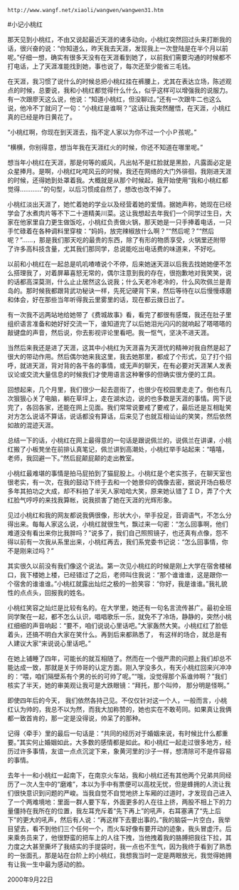 `http://www.wangf.net/xiaoli/wangwen/wangwen31.htm`

#小记小桃红

那天见到小桃红，不由又说起最近天涯的诸多动向，小桃红突然回过头来打断我的话，很兴奋的说：“你知道么，昨天我去天涯，发现我上一次登陆是在半个月以前呢。”仔细一想，确实有很多天没有在天涯看到她了，以前我们需要沟通的时候都不打电话，上了天涯准能找到她，事也说了，每次还至少能省三毛钱。

在天涯，我习惯了说什么的时候总把小桃红挂在裤腰上，尤其在表达立场，陈述观点的时候，总要说，我和小桃红都觉得什么什么，似乎这样可以增强我的说服力。有一次跟廖天这么说，他说：“知道小桃红，但没聊过。”还有一次跟牛二也这么说，他冷不丁就问了一句：“小桃红是谁啊？”这话让我突然醒悟，在天涯，小桃红真的已经是昨日黄花了。

 “小桃红啊，你现在到天涯去，指不定人家以为你不过一个小Ｐ孩呢。”

 “横横，你别得意，想当年我在天涯红火的时候，你还不知道在哪里呢。”

想当年小桃红在天涯，那是何等的威风，凡出帖不是红脸就是黑脸，凡露面必定是众星捧月。是啊，小桃红叱咤风云的时候，我还在网络的大门外徘徊，我刚进天涯的时候，还得她到处罩着我。大概就是从那个时候起，我开始使用“我和小桃红都觉得…………”的句型，以后习惯成自然了，想改也改不掉了。

小桃红淡出天涯了，她忙着她的学业以及经营着她的爱情。据她声称，她现在已经学会了水煮肉片等不下二十道精美川菜。这让我想起去年我们一个同学过生日，大家在他家里自力更生做饭吃，小桃红负责做火锅，那天她是一只手捧着电话，一只手忙碌着在各种调料里穿梭：“妈妈，放完辣椒放什么啊？”“然后呢？”“然后呢？”……，那是我们那天吃的最贵的东西，除了有形的物质享受，火锅里还附带了许多高科技含量，尤其我们那同学，总说能吃出电话费的味道来，不好吃。

以前和小桃红在一起总是叽叽喳喳说个不停，后来她迷天涯以后我去找她她便不怎么搭理我了，对着屏幕喜怒无常的，偶尔注意到我的存在，很抱歉地对我笑笑，说的话都高深莫测，什么止止居然这么说我；什么天老冷老冷的，什么风吹佩兰是青岛的。那时候我都跟背武功秘诀一样，先死记硬背下来，然后等待在以后慢慢琢磨和体会，好在那些当年听得我云里雾里的话，现在都云拨日出了。

有一次我不远两站地给她带了《费城故事》看，看完了都很有感慨，我还在肚子里组织语言准备和她好好交流一下，谁知道完了以后她泪光闪闪的就响起了嗒嗒嗒的敲键盘的声音，然后说，你去影视评论里看吧。我一怄气，坚决不进天涯。

当然后来我还是进了天涯，这其中小桃红为天涯喜为天涯忧的精神对我自然是起了很大的带动作用。然后偶尔她来我这里，我去她那里，都成了个形式，见了打个招呼，就进天涯，背对背的各干各的事情，或无声的聊天，在有必要对天涯某人发表议论或交流大量信息的时候我们才使用语言这种奢侈的但确实很方便的工具。

回想起来，几个月里，我们很少一起去逛街了，也很少在校园里走走了。倒也有几次狠狠心关了电脑，躺在草坪上，走在湖水边，说的也多数是天涯的事情。网下说完了，各回各家，还能在网上见面。我们常常说要戒了要戒了，最后还是互相耻笑对方怎么说话不算话，说话都没有算话，后来见了也就互相讪讪的笑笑，然后依然如故的混迹天涯。

总结一下的话，小桃红在网上最得意的一句话是跟说佩兰的，说佩兰在讲课，小桃红搬了小板凳坐在前排认真笔记，佩兰讲到高潮处，小桃红举手站起来：“嘻嘻，老师，我回避一下。”然后屁颠屁颠的走出教室。

小桃红最难堪的事情是拍马屁拍到了猫屁股上。小桃红是个老实孩子，在聊天室也很老实，有一次，在我的鼓动下终于去和一个她景仰的偶像去密，据说开场白极尽多年其拍功之大成，却不料拍了半天人家哈哈大笑，原来她认错了ＩＤ，弄了个大红脸气哼哼的来找我算帐，说我损害了她在天涯的光辉形象。

见过小桃红和我的网友都说我俩很像，形状大小，举手投足，音调语气，不怎么分得出来。每每人家这么说，小桃红就很生气，飘过来一句密：“怎么回事啊，他们难道没有看出来你比我胖吗？”说多了，我们自己照照镜子，也还真有点像，怨不得以前有一次我从系里出来，小桃红再去，我们系党委书记说：“怎么回事情，你不是刚来过吗？”

其实很久以前没有我们像这个说法。第一次见小桃红的时候是刚上大学在宿舍楼梯口，我下楼她上楼，已经错过了之后，老师叫住我说：“那个谁谁谁，这是跟你一个宿舍的谁谁谁。”小桃红就露出灿烂之极的一脸笑容：“你好，我是谁谁。”我礼貌性的点点头，回报我的姓名。

小桃红笑容之灿烂是比较有名的。在大学里，她还有一句名言流传甚广。最初全班同学聚在一起，都不怎么认识，唱唱歌乐一乐，就免不了冷场，静静的，突然小桃红细细的声音响起：“要不，咱们说说心里话吧。”大家轰然大笑。小桃红红了脸低着头，还搞不明白大家在笑什么。再到后来都熟悉了， 有这样的场合，就总是有人建议大家“来说说心里话吧。”

在她上铺睡了四年，可能长的就互相随了。然而在一个很严肃的问题上我们却总不能达成一致，那就是关于帅哥的认定方面。刚入学没多久，有天小桃红回来兴冲冲的：“喂，咱们隔壁系有个男的长的可帅了呢。”“哦，没觉得那个系谁帅啊？”我们核实了半天，她的审美观让我可是大跌眼镜：“拜托，那个叫帅， 那分明是怪啊。”

即使四年后的今天， 我们依然各持己见。不仅仅针对这一个人，一般而言，小桃红认为帅的，我总不以为然，而我大加称赞的，她也实在不敢苟同。如果真让我俩都一致首肯的，那一定是没得说，帅呆了的那种。

记得〈牵手〉里的最后一句话是：“共同的经历对于婚姻来说，有时候比什么都重要。”其实何止婚姻如此，大多数的感情都是如此。和小桃红一起走过很多地方，经历过许多事情，友谊一点点沉淀下来，象黄河里的沙子一样，想清除可不是件容易的事情。

去年十一和小桃红一起南下，在南京火车站，我和小桃红还有其他两个兄弟共同经历了一次人生中的“磨难”，本以为手中有票便可以高枕无忧，但是蜂拥的人流让我们很快意识到问题的严峻。当我自觉不自觉地挤上车厢的过道时，才发现自己进入了一个两难境地：里面一群人要下车，外面更多的人在往上挤，两股不相上下的力量僵持在我所在的位置，我左耳充斥着“先下再上”的吼声，右耳塞满了“先上后下”的更大的吼声，然后有人说：“再这样下去要出事的。”我的脑袋一片空白，我举目望去，看不到他们三个任何一个，而火车好像有要开动的迹象，我头冒虚汗。后来乘务员来了，他很野蛮的把车上的人往下拽，当他拽着我的胳膊把我往下拉，其力度之大甚至撕坏了我结实的手提袋时，我一点也不生气，因为我终于看到了熟悉的一张面孔，那是站在台阶上的小桃红，我想我当时一定是两眼放光，我觉得她拥有让我一生中最为感动的脸。

2000年9月22日